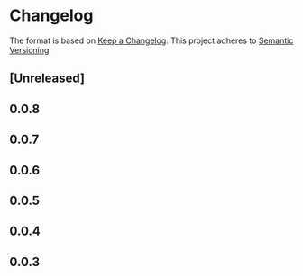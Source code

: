 # Changelog

The format is based on [Keep a Changelog](https://keepachangelog.com/en/1.0.0/). This project adheres to [Semantic Versioning](https://semver.org/spec/v2.0.0.html).

## \[Unreleased\]

## 0.0.8

## 0.0.7

## 0.0.6

## 0.0.5

## 0.0.4

## 0.0.3
